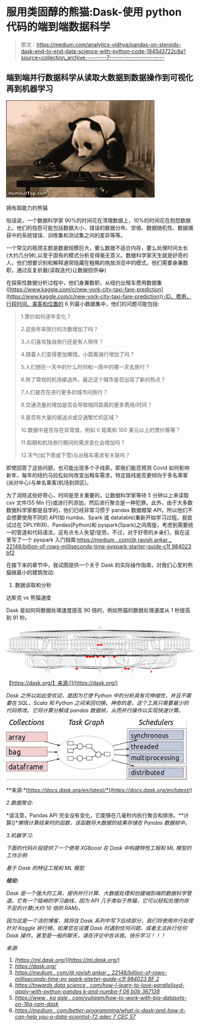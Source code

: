 # 服用类固醇的熊猫:Dask-使用 python 代码的端到端数据科学

> 原文：<https://medium.com/analytics-vidhya/pandas-on-steroids-dask-end-to-end-data-science-with-python-code-1845d3722c8a?source=collection_archive---------7----------------------->

## 端到端并行数据科学从读取大数据到数据操作到可视化再到机器学习

![](img/d1aceb2065f54fc0bf81f3bff7224dd9.png)

拥有超能力的熊猫

俗话说，一个数据科学家 90%的时间花在清理数据上，10%的时间花在抱怨数据上。他们的抱怨可能包括数据大小、错误的数据分布、空值、数据随机性、数据捕获中的系统错误、训练集和测试集之间的差异等等。

一个常见的瓶颈主题是数据规模巨大，要么数据不适合内存，要么处理时间太长(大约几分钟),以至于固有的模式分析变得毫无意义。数据科学家天生就是好奇的人，他们想要识别和解释通常隐藏在粗略的拖放浏览中的模式。他们需要身兼数职，通过反复折磨(读取迭代)让数据招供😂)

在探索性数据分析过程中，他们身兼数职，从纽约出租车费用数据集([https://www.kaggle.com/c/new-york-city-taxi-fare-prediction](https://www.kaggle.com/c/new-york-city-taxi-fare-prediction))-ID、费用、行程时间、乘客和位置的 6 列最小数据集中，他们的问题可能包括:

> 1.票价如何逐年变化？
> 
> 2.这些年来旅行的次数增加了吗？
> 
> 3.人们喜欢独自旅行还是有人陪伴？
> 
> 4.随着人们变得更加懒惰，小距离骑行增加了吗？
> 
> 5.人们想在一天中的什么时间和一周中的哪一天去旅行？
> 
> 6.除了常规的机场接送外，最近这个城市是否出现了新的热点？
> 
> 7.人们是否在进行更多的城市间旅行？
> 
> 8.交通流量的增加是否会导致相同距离的更多费用/时间？
> 
> 9.是否有大量的接送点或交通繁忙的区域？
> 
> 10.数据中是否存在异常值，例如 0 距离和 100 美元以上的票价等等？
> 
> 11.假期和机场旅行期间的需求变化会增加吗？
> 
> 12.天气(如下雨或下雪)与出租车需求有关联吗？

即使回答了这些问题，也可能出现多个子线索，即我们能否预测 Covid 如何影响新年，每年的纽约马拉松如何改变出租车需求，特定路线是否更倾向于多名乘客(派对中心)与单名乘客(机场到郊区)。

为了消除这些好奇心，时间是至关重要的，让数据科学家等待 5 分钟以上来读取 csv 文件(55 Mn 行)或进行列添加，然后进行聚合是一种犯罪。此外，由于大多数数据科学家都是自学的，他们已经非常习惯于 pandas 数据框架 API，所以他们不会想要使用不同的 API(如 numba、Spark 或 datatable)重新开始学习过程。我尝试过在 DPLYR(R)、Pandas(Python)和 pyspark(Spark)之间周旋，考虑到需要统一的管道和代码语法，这有点令人失望/徒劳。不过，对于好奇的乡亲们，我在这里写了一个 pyspark 入门指南:[https://medium . com/@ ravish ankar _ 22148/billion-of-rows-milliseconds-time-pyspark-starter-guide-c1f 984023 bf2](/@ravishankar_22148/billions-of-rows-milliseconds-of-time-pyspark-starter-guide-c1f984023bf2)

在接下来的章节中，我试图提供一个关于 Dask 的实际操作指南，对我们心爱的熊猫做最小的建筑改动:

1.  数据读取和分析

达斯克 vs 熊猫速度

Dask 是如何将数据处理速度提高 90 倍的，例如熊猫的数据处理速度从 1 秒提高到 91 秒。

![](img/7e8529afb759bb938ac081923172d8c1.png)

【https://dask.org/】来源:[](https://dask.org/)

*Dask 之所以如此受欢迎，是因为它使 Python 中的分析具有可伸缩性，并且不需要在 SQL、Scala 和 Python 之间来回切换。神奇的是，这个工具只需要最少的代码修改。它将计算分解成 pandas 数据帧，从而并行操作以实现快速计算。*

*![](img/6d6f35111f3e2502c288145c7bd50404.png)*

**来源:*[*https://docs.dask.org/en/latest/*](https://docs.dask.org/en/latest/)*

*2.数据聚合:*

*请注意，Pandas API 完全没有变化，它能够在几毫秒内执行聚合和排序。**计算()**懒惰计算结束时的函数，该函数将大数据的结果存储在 Pandas 数据帧中。*

*3.机器学习:*

*下面的代码片段提供了一个使用 XGBoost 在 Dask 中构建特性工程和 ML 模型的工作示例*

*基于 Dask 的特征工程和 ML 模型*

***结论:***

*Dask 是一个强大的工具，提供并行计算、大数据处理和创建端到端的数据科学管道。它有一个陡峭的学习曲线，因为 API 几乎类似于熊猫，它可以轻松处理内存不足的计算(大约 10 倍的 RAM)。*

*因为这是一个活的博客，我将在 Dask 系列中写下后续部分，我们将使用并行处理针对 Kaggle 排行榜。如果您在设置 Dask 时遇到任何问题，或者无法执行任何 Dask 操作，甚至是一般的聊天，请在评论中告诉我。快乐学习！！！*

*来源:*

1.  *[https://ml.dask.org/](https://ml.dask.org/)*
2.  *https://dask.org/*
3.  *[https://medium . com/@ ravish ankar _ 22148/billion-of-rows-milliseconds-time-py spark-starter-guide-c1f 984023 BF 2](/@ravishankar_22148/billions-of-rows-milliseconds-of-time-pyspark-starter-guide-c1f984023bf2)*
4.  *[https://towards data science . com/how-I-learn-to-love-parallelised-apply-with-python-pandas k-and-numba-f 06 b0b 367138](https://towardsdatascience.com/how-i-learned-to-love-parallelized-applies-with-python-pandas-dask-and-numba-f06b0b367138)*
5.  *[https://www . ka ggle . com/yuliagm/how-to-work-with-big-datasets-on-16g-ram-dask](https://www.kaggle.com/yuliagm/how-to-work-with-big-datasets-on-16g-ram-dask)*
6.  *[https://medium . com/better-programming/what-is-dask-and-how-it-can-help you-a-data-scientist-72 adec 7 CEC 57](/better-programming/what-is-dask-and-how-can-it-help-you-as-a-data-scientist-72adec7cec57)*